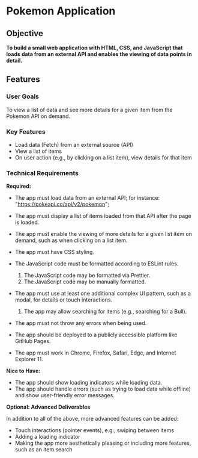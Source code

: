 # Pokemon Application

## Objective

**To build a small web application with HTML, CSS, and JavaScript that loads data from an external API and enables the viewing of data points in detail.**

## Features

### User Goals

To view a list of data and see more details for a given item from the Pokemon API on demand.

### Key Features

-   Load data (Fetch) from an external source (API)
-   View a list of items
-   On user action (e.g., by clicking on a list item), view details for that item

### Technical Requirements

**Required:**

-   The app must load data from an external API; for instance: "https://pokeapi.co/api/v2/pokemon";

-   The app must display a list of items loaded from that API after the page is loaded.
-   The app must enable the viewing of more details for a given list item on
    demand, such as when clicking on a list item.
-   The app must have CSS styling.
-   The JavaScript code must be formatted according to ESLint rules.
    1. The JavaScript code may be formatted via Prettier.
    2. The JavaScript code may be manually formatted.
-   The app must use at least one additional complex UI pattern, such as a modal, for details or touch interactions.
    1. The app may allow searching for items (e.g., searching for a Bull).
-   The app must not throw any errors when being used.
-   The app should be deployed to a publicly accessible platform like GitHub Pages.
-   The app must work in Chrome, Firefox, Safari, Edge, and Internet Explorer 11.

**Nice to Have:**

-   The app should show loading indicators while loading data.
-   The app should handle errors (such as trying to load data while offline) and show user-friendly
    error messages.

**Optional: Advanced Deliverables**

In addition to all of the above, more advanced features can be added:

-   Touch interactions (pointer events), e.g., swiping between items
-   Adding a loading indicator
-   Making the app more aesthetically pleasing or including more features, such as an item
    search
